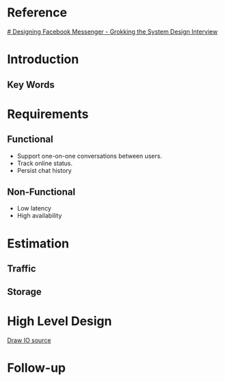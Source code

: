# Reference
[# Designing Facebook Messenger - Grokking the System Design Interview ](https://www.educative.io/courses/grokking-the-system-design-interview/m2ygV4E81AR)


# Introduction
## Key Words


# Requirements
## Functional
- Support one-on-one conversations between users.
- Track online status.
- Persist chat history

## Non-Functional
- Low latency
- High availability


# Estimation
## Traffic
## Storage


# High Level Design
[Draw IO source]()



# Follow-up


<!--stackedit_data:
eyJoaXN0b3J5IjpbNDM0Mjk2MjkwLC0yMDY3MDgwOTc4XX0=
-->